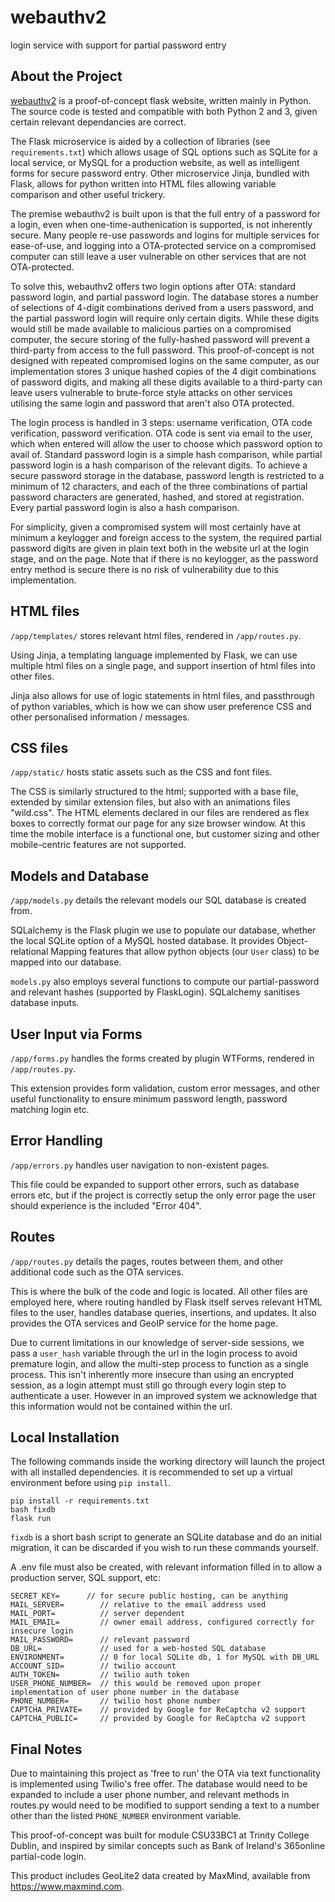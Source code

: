 # webauthv2
login service with support for partial password entry

## About the Project

<a href="https://webauthv2.ml">webauthv2</a> is a proof-of-concept flask website, written mainly in Python.
The source code is tested and compatible with both Python 2 and 3, given certain relevant dependancies are correct.

The Flask microservice is aided by a collection of libraries (see <code>requirements.txt</code>) which allows usage of SQL options such as SQLite for a local service, or MySQL for a production website, as well as intelligent forms for secure password entry. Other microservice Jinja, bundled with Flask, allows for python written into HTML files allowing variable comparison and other useful trickery.

The premise webauthv2 is built upon is that the full entry of a password for a login, even when one-time-authenication is supported, is not inherently secure. Many people re-use passwords and logins for multiple services for ease-of-use, and logging into a OTA-protected service on a compromised computer can still leave a user vulnerable on other services that are not OTA-protected.

To solve this, webauthv2 offers two login options after OTA: standard password login, and partial password login. The database stores a number of selections of 4-digit combinations derived from a users password, and the partial password login will require only certain digits. While these digits would still be made available to malicious parties on a compromised computer, the secure storing of the fully-hashed password will prevent a third-party from access to the full password.
This proof-of-concept is not designed with repeated compromised logins on the same computer, as our implementation stores 3 unique hashed copies of the 4 digit combinations of password digits, and making all these digits available to a third-party can leave users vulnerable to brute-force style attacks on other services utilising the same login and password that aren't also OTA protected.

The login process is handled in 3 steps: username verification, OTA code verification, password verification. OTA code is sent via email to the user, which when entered will allow the user to choose which password option to avail of. Standard password login is a simple hash comparison, while partial password login is a hash comparison of the relevant digits. To achieve a secure password storage in the database, password length is restricted to a minimum of 12 characters, and each of the three combinations of partial password characters are generated, hashed, and stored at registration. Every partial password login is also a hash comparison.

For simplicity, given a compromised system will most certainly have at minimum a keylogger and foreign access to the system, the required partial password digits are given in plain text both in the website url at the login stage, and on the page. Note that if there is no keylogger, as the password entry method is secure there is no risk of vulnerability due to this implementation.

## HTML files
<code>/app/templates/</code> stores relevant html files, rendered in <code>/app/routes.py</code>.

Using Jinja, a templating language implemented by Flask, we can use multiple html files on a single page, and support insertion of html files into other files.

Jinja also allows for use of logic statements in html files, and passthrough of python variables, which is how we can show user preference CSS and other personalised information / messages.

## CSS files

<code>/app/static/</code> hosts static assets such as the CSS and font files.

The CSS is similarly structured to the html; supported with a base file, extended by similar extension files, but also with an animations files "wild.css". The HTML elements declared in our files are rendered as flex boxes to correctly format our page for any size browser window. At this time the mobile interface is a functional one, but customer sizing and other mobile-centric features are not supported.

## Models and Database

<code>/app/models.py</code> details the relevant models our SQL database is created from.

SQLalchemy is the Flask plugin we use to populate our database, whether the local SQLite option of a MySQL hosted database. It provides Object-relational Mapping features that allow python objects (our <code>User</code> class) to be mapped into our database.

<code>models.py</code> also employs several functions to compute our partial-password and relevant hashes (supported by FlaskLogin). SQLalchemy sanitises database inputs.

## User Input via Forms

<code>/app/forms.py</code> handles the forms created by plugin WTForms, rendered in <code>/app/routes.py</code>.

This extension provides form validation, custom error messages, and other useful functionality to ensure minimum password length, password matching login etc.

## Error Handling

<code>/app/errors.py</code> handles user navigation to non-existent pages.

This file could be expanded to support other errors, such as database errors etc, but if the project is correctly setup the only error page the user should experience is the included "Error 404".

## Routes

<code>/app/routes.py</code> details the pages, routes between them, and other additional code such as the OTA services.

This is where the bulk of the code and logic is located. All other files are employed here, where routing handled by Flask itself serves relevant HTML files to the user, handles database queries, insertions, and updates. It also provides the OTA services and GeoIP service for the home page.

Due to current limitations in our knowledge of server-side sessions, we pass a <code>user_hash</code> variable through the url in the login process to avoid premature login, and allow the multi-step process to function as a single process. This isn't inherently more insecure than using an encrypted session, as a login attempt must still go through every login step to authenticate a user. However in an improved system we acknowledge that this information would not be contained within the url.

## Local Installation

The following commands inside the working directory will launch the project with all installed dependencies. it is recommended to set up a virtual environment before using <code>pip install</code>.

<pre><code>pip install -r requirements.txt
bash fixdb
flask run
</code></pre>

<code>fixdb</code> is a short bash script to generate an SQLite database and do an initial migration, it can be discarded if you wish to run these commands yourself.

A .env file must also be created, with relevant information filled in to allow a production server, SQL support, etc:
<pre><code>SECRET_KEY=		// for secure public hosting, can be anything
MAIL_SERVER=		// relative to the email address used
MAIL_PORT=			// server dependent
MAIL_EMAIL=			// owner email address, configured correctly for insecure login
MAIL_PASSWORD=		// relevant password
DB_URL=				// used for a web-hosted SQL database
ENVIRONMENT=		// 0 for local SQLite db, 1 for MySQL with DB_URL
ACCOUNT_SID=		// twilio account
AUTH_TOKEN=			// twilio auth token
USER_PHONE_NUMBER=	// this would be removed upon proper implementation of user phone number in the database
PHONE_NUMBER=		// twilio host phone number
CAPTCHA_PRIVATE=	// provided by Google for ReCaptcha v2 support
CAPTCHA_PUBLIC=		// provided by Google for ReCaptcha v2 support
</code></pre>

## Final Notes

Due to maintaining this project as 'free to run' the OTA via text functionality is implemented using Twilio's free offer. The database would need to be expanded to include a user phone number, and relevant methods in routes.py would need to be modified to support sending a text to a number other than the listed <code>PHONE_NUMBER</code> environment variable.

This proof-of-concept was built for module CSU33BC1 at Trinity College Dublin, and inspired by similar concepts such as Bank of Ireland's 365online partial-code login.

This product includes GeoLite2 data created by MaxMind, available from
<a href="https://www.maxmind.com">https://www.maxmind.com</a>.
